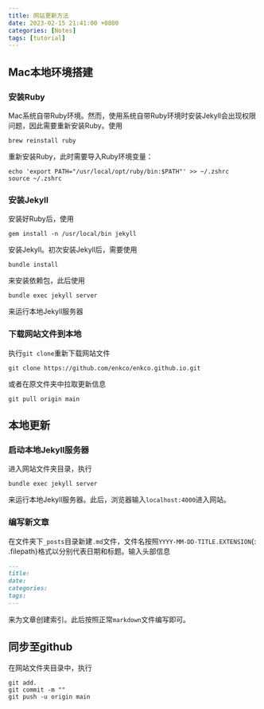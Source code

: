 ```yaml
---
title: 网站更新方法
date: 2023-02-15 21:41:00 +0800
categories: [Notes]
tags: [tutorial]
---
```


## Mac本地环境搭建

### 安装Ruby

Mac系统自带Ruby环境。然而，使用系统自带Ruby环境时安装Jekyll会出现权限问题，因此需要重新安装Ruby。使用
```shell
brew reinstall ruby
```
重新安装Ruby，此时需要导入Ruby环境变量：
```shell
echo 'export PATH="/usr/local/opt/ruby/bin:$PATH"' >> ~/.zshrc
source ~/.zshrc
```

### 安装Jekyll

安装好Ruby后，使用
```shell
gem install -n /usr/local/bin jekyll
```
安装Jekyll。初次安装Jekyll后，需要使用
```shell
bundle install
```
来安装依赖包，此后使用
```shell
bundle exec jekyll server
```
来运行本地Jekyll服务器

### 下载网站文件到本地

执行`git clone`重新下载网站文件
```shell
git clone https://github.com/enkco/enkco.github.io.git
```
或者在原文件夹中拉取更新信息
```shell
git pull origin main
```

## 本地更新

### 启动本地Jekyll服务器

进入网站文件夹目录，执行
```shell
bundle exec jekyll server
```
来运行本地Jekyll服务器。此后，浏览器输入`localhost:4000`进入网站。

### 编写新文章

在文件夹下`_posts`目录新建`.md`文件，文件名按照`YYYY-MM-DD-TITLE.EXTENSION`{: .filepath}格式以分别代表日期和标题。输入头部信息
```markdown
---
title: 
date: 
categories: 
tags: 
---
```
来为文章创建索引。此后按照正常`markdown`文件编写即可。

## 同步至github

在网站文件夹目录中，执行
```shell
git add.
git commit -m ""
git push -u origin main
```
